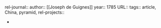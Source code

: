 rel-journal::
author:: [[Joseph de Guignes]]
year:: 1785
URL::
tags:: article, China, pyramid,
rel-projects::

-
